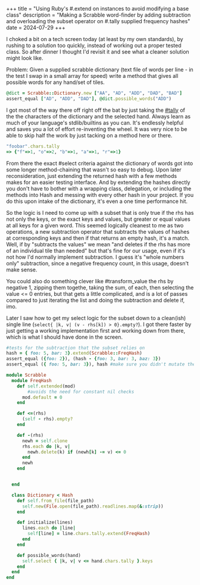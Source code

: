 +++
title = "Using Ruby's #.extend on instances to avoid modifying a base class"
description = "Making a Scrabble word-finder by adding subtraction and overloading the subset operator on #.tally supplied frequency hashes"
date = 2024-07-29
+++

I choked a bit on a tech screen today (at least by my own standards), by rushing to a solution too quickly, instead of working out a proper tested class. So after dinner I thought I'd revisit it and see what a cleaner solution might look like.

Problem: Given a supplied scrabble dictionary (text file of words per line - in the test I swap in a small array for speed) write a method that gives all possible words for any hand/set of tiles.

```ruby
@dict = Scrabble::Dictionary.new ["AA", "AD", "ADD", "DAD", "BAD"]
assert_equal ["AD", "ADD", "DAD"], @dict.possible_words("ADD")
```
<!-- more --> 

I got most of the way there off right off the bat by just taking the [\#tally](https://ruby-doc.org/3.2.2/Enumerable.html#method-i-tally) of the the characters of the dictionary and the selected hand. Always learn as much of your language's stdlib/builtins as you can. It's endlessly helpful and saves you a lot of effort re-inventing the wheel. It was very nice to be able to skip half the work by just tacking on a method here or there.

```ruby
"foobar".chars.tally
=> {"f"=>1, "o"=>2, "b"=>1, "a"=>1, "r"=>1}
```

From there the exact \#select criteria against the dictionary of words got into some longer method-chaining that wasn't so easy to debug.  Upon later reconsideration, just extending the returned hash with a few methods makes for an easier testing interface. And by extending the hashes directly you don't have to bother with a wrapping class, delegation, or including the methods into Hash and messing with every other hash in your project. If you do this upon intake of the dictionary, it's even a one time performance hit.

So the logic is I need to come up with a subset that is only true if the rhs has not only the keys, or the exact keys and values, but greater or equal values at all keys for a given word. This seemed logically cleanest to me as two operations, a new subtraction operator that subtracts the values of hashes at corresponding keys and then if that returns an empty hash, it's a match. Well, if by "subtracts the values" we mean "and deletes if the rhs has more of an individual tile than needed" but that's fine for our usage, even if it's not how I'd normally implement subtraction. I guess it's "whole numbers only" subtraction, since a negative frequency count, in this usage, doesn't make sense.

You could also do something clever like \#transform_value the rhs by negative 1, zipping them togethe, taking the sum, of each, then selecting the value <= 0 entries, but that gets a little complicated, and is a lot of passes compared to just iterating the list and doing the subtraction and delete if, imo.

Later I saw how to get my select logic for the subset down to a clean(ish) single line (`select{ |k, v| (v - rhs[k]) > 0}.empty?`). I got there faster by just getting a working implementation first and working down from there, which is what I should have done in the screen.


```ruby
#tests for the subtraction that the subset relies on
hash = { foo: 5, bar: 3}.extend(Scrabble::FreqHash)
assert_equal ({foo: 2}), (hash - {foo: 3, bar: 3, baz: 3})
assert_equal ({ foo: 5, bar: 3}), hash #make sure you didn't mutate the actual dict

module Scrabble
  module FreqHash
    def self.extended(mod)
    	#avoids the need for constant nil checks
      mod.default = 0
    end

    def <=(rhs)
      (self - rhs).empty?
    end

    def -(rhs)
      newh = self.clone
      rhs.each do |k, v|
        newh.delete(k) if (newh[k] -= v) <= 0
      end
      newh
    end


  end

  class Dictionary < Hash
    def self.from_file(file_path)
      self.new(File.open(file_path).readlines.map(&:strip))
    end

    def initialize(lines)
      lines.each do |line|
        self[line] = line.chars.tally.extend(FreqHash)
      end
    end

    def possible_words(hand)
      self.select { |k, v| v <= hand.chars.tally }.keys
    end
  end
end
```